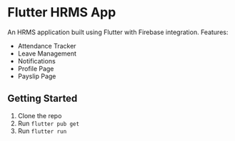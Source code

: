 # Flutter HRMS App

An HRMS application built using Flutter with Firebase integration.
Features:
- Attendance Tracker
- Leave Management
- Notifications
- Profile Page
- Payslip Page

## Getting Started
1. Clone the repo
2. Run `flutter pub get`
3. Run `flutter run`

